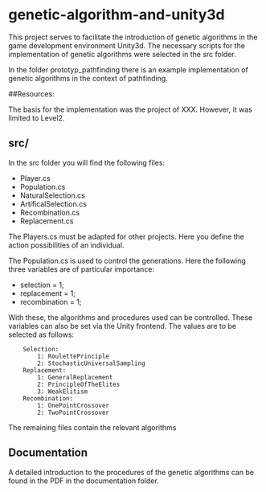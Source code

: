 # genetic-algorithm-and-unity3d

This project serves to facilitate the introduction of genetic algorithms in the game development environment Unity3d.
The necessary scripts for the implementation of genetic algorithms were selected in the src folder.

In the folder prototyp_pathfinding there is an example implementation of genetic algorithms in the context of pathfinding.

##Resources:

The basis for the implementation was the project of XXX.
However, it was limited to Level2.

## src/
In the src folder you will find the following files:

* Player.cs
* Population.cs
* NaturalSelection.cs
* ArtificalSelection.cs
* Recombination.cs
* Replacement.cs

The Players.cs must be adapted for other projects. Here you define the action possibilities of an individual.


The Population.cs is used to control the generations. Here the following three variables are of particular importance:

* selection = 1;
* replacement = 1;
* recombination = 1;

With these, the algorithms and procedures used can be controlled. These variables can also be set via the Unity frontend. The values are to be selected as follows:

        Selection:
            1: RoulettePrinciple
            2: StochasticUniversalSampling
        Replacement:
            1: GeneralReplacement
            2: PrincipleOfTheElites
            3: WeakElitism
        Recombination:    
            1: OnePointCrossover
            2: TwoPointCrossover

The remaining files contain the relevant algorithms

## Documentation
A detailed introduction to the procedures of the genetic algorithms can be found in the PDF in the documentation folder.